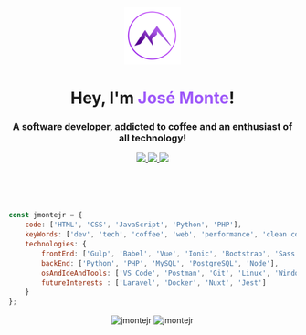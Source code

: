 <p align="center"><img src="./images/logo.png" width="100px"></p>
<h1 align="center">Hey, I'm <span style="color:#9e58f9">José Monte</span>!</h1>
<h3 align="center">A software developer, addicted to coffee and an enthusiast of all technology!</h3>

<p align="center" style="margin-bottom: 50px">
    <a href="maito:josecmontejr@gmail.com">
        <img src="https://img.shields.io/static/v1?label=gmail&message=josecmontejr&color=9e58f9&style=for-the-badge&logo=gmail"/>
    </a>
    <space></space>
    <a href="https://www.linkedin.com/in/jmontejr">
        <img src="https://img.shields.io/static/v1?label=linkedin&message=jmontejr&color=9e58f9&style=for-the-badge&logo=linkedin"/>
    </a>
    <space></space>
    <a href="https://codepen.io/jmontejr">
        <img src="https://img.shields.io/static/v1?label=codepen&message=jmontejr&color=9e58f9&style=for-the-badge&logo=codepen"/>
    </a>
</p>
<br>

```javascript
const jmontejr = {
    code: ['HTML', 'CSS', 'JavaScript', 'Python', 'PHP'],
    keyWords: ['dev', 'tech', 'coffee', 'web', 'performance', 'clean code','responsive'],
    technologies: {
        frontEnd: ['Gulp', 'Babel', 'Vue', 'Ionic', 'Bootstrap', 'Sass', 'Less', 'WordPress'],
        backEnd: ['Python', 'PHP', 'MySQL', 'PostgreSQL', 'Node'],
        osAndIdeAndTools: ['VS Code', 'Postman', 'Git', 'Linux', 'Windows', 'NPM'],
        futureInterests : ['Laravel', 'Docker', 'Nuxt', 'Jest']
    }
};
```

<p align="center">
<img width="430px" align="center" src="https://github-readme-stats.vercel.app/api?username=jmontejr&show_icons=true&locale=&layout=compact&theme=material-palenight" alt="jmontejr" />
<img width="350px" align="center" src="https://github-readme-stats.vercel.app/api/top-langs?username=jmontejr&show_icons=true&locale=en&layout=compact&theme=material-palenight" alt="jmontejr" />
</p>

